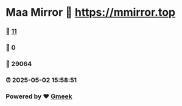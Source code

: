 # Maa Mirror :link: https://mmirror.top 
### :page_facing_up: [11](https://mmirror.top/tag.html) 
### :speech_balloon: 0 
### :hibiscus: 29064 
### :alarm_clock: 2025-05-02 15:58:51 
### Powered by :heart: [Gmeek](https://github.com/Meekdai/Gmeek)
